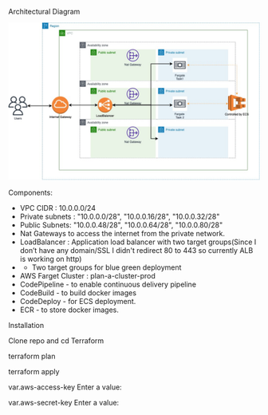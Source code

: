 Architectural Diagram

![alt text](https://github.com/rraisal/ecs-fargate-cluster/blob/main/diagram/planA-ecs.jpg)

Components:

- VPC CIDR : 10.0.0.0/24
- Private subnets : "10.0.0.0/28", "10.0.0.16/28", "10.0.0.32/28"
- Public Subnets: "10.0.0.48/28", "10.0.0.64/28", "10.0.0.80/28"
- Nat Gateways to access the internet from the private network.
- LoadBalancer : Application load balancer with two target groups(Since I don’t have any domain/SSL I didn't redirect 80 to 443 so currently ALB is working on http)
- - Two target groups for blue green deployment 
- AWS Farget Cluster : plan-a-cluster-prod
- CodePipeline - to enable continuous delivery pipeline
- CodeBuild - to build docker images
- CodeDeploy - for ECS deployment.
- ECR - to store docker images.


Installation

Clone repo and cd Terraform

terraform plan

terraform apply


var.aws-access-key
  Enter a value: <ENTER AWS ACCESS KEY>

var.aws-secret-key
  Enter a value: <ENTER AWS SECRET KEY>
